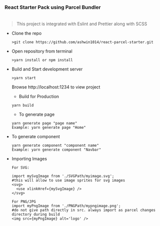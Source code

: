 ### React Starter Pack using **Parcel Bundler** <br/> <br/>

> This project is integrated with Eslint and Prettier along with SCSS

- Clone the repo
  ```
  >git clone https://github.com/ashwin1014/react-parcel-starter.git
  ```
- Open repository from terminal
  ```
  >yarn install or npm install
  ```
- Build and Start development server

  ```
  >yarn start
  ```

  Browse http://localhost:1234 to view project

  - Build for Production

  ```
  yarn build
  ```
  - To generate page

  ```
  yarn generate page "page name"
  Example: yarn generate page "Home"
  ```

- To generate component
  ```
  yarn generate component "component name"
  Example: yarn generate component "Navbar"
  ```
- Importing Images

  ```
  For SVG:

  import mySvgImage from './SVGPath/myimage.svg';
  #this will allow to use image sprites for svg images
  <svg>
    <use xlinkHref={mySvgImage} />
  </svg>

  For PNG/JPG
  import myPngImage from './PNGPath/mypngimage.png';
  #do not give path directly in src. always import as parcel changes directory during build
  <img src={myPngImage} alt='logo' />
  ```
